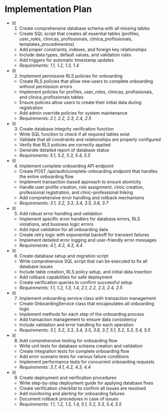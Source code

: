 # Implementation Plan

- [x] 1. Create comprehensive database schema with all missing tables


  - Create SQL script that creates all essential tables (profiles, user_roles, clinicas, profissionais, clinica_profissionais, templates_procedimentos)
  - Add proper constraints, indexes, and foreign key relationships
  - Include data types, default values, and validation rules
  - Add triggers for automatic timestamp updates
  - _Requirements: 1.1, 1.2, 1.3, 1.4_

- [x] 2. Implement permissive RLS policies for onboarding


  - Create RLS policies that allow new users to complete onboarding without permission errors
  - Implement policies for profiles, user_roles, clinicas, profissionais, and clinica_profissionais tables
  - Ensure policies allow users to create their initial data during registration
  - Add admin override policies for system maintenance
  - _Requirements: 2.1, 2.2, 2.3, 2.4, 2.5_

- [x] 3. Create database integrity verification function


  - Write SQL function to check if all required tables exist
  - Validate that all constraints and relationships are properly configured
  - Verify that RLS policies are correctly applied
  - Generate detailed report of database status
  - _Requirements: 5.1, 5.2, 5.3, 5.4, 5.5_

- [x] 4. Implement complete onboarding API endpoint


  - Create POST /api/auth/complete-onboarding endpoint that handles the entire onboarding flow
  - Implement transaction-based approach to ensure atomicity
  - Handle user profile creation, role assignment, clinic creation, professional registration, and clinic-professional linking
  - Add comprehensive error handling and rollback mechanisms
  - _Requirements: 3.1, 3.2, 3.3, 3.4, 3.5, 3.6, 3.7_

- [x] 5. Add robust error handling and validation


  - Implement specific error handlers for database errors, RLS violations, and business logic errors
  - Add input validation for all onboarding data
  - Create retry logic with exponential backoff for transient failures
  - Implement detailed error logging and user-friendly error messages
  - _Requirements: 4.1, 4.2, 4.3, 4.4_

- [x] 6. Create database setup and migration script


  - Write comprehensive SQL script that can be executed to fix all database issues
  - Include table creation, RLS policy setup, and initial data insertion
  - Add rollback capabilities for safe deployment
  - Create verification queries to confirm successful setup
  - _Requirements: 1.1, 1.2, 1.3, 1.4, 2.1, 2.2, 2.3, 2.4, 2.5_

- [x] 7. Implement onboarding service class with transaction management


  - Create OnboardingService class that encapsulates all onboarding logic
  - Implement methods for each step of the onboarding process
  - Add transaction management to ensure data consistency
  - Include validation and error handling for each operation
  - _Requirements: 3.1, 3.2, 3.3, 3.4, 3.5, 3.6, 3.7, 5.1, 5.2, 5.3, 5.4, 5.5_

- [x] 8. Add comprehensive testing for onboarding flow


  - Write unit tests for database schema creation and validation
  - Create integration tests for complete onboarding flow
  - Add error scenario tests for various failure conditions
  - Implement performance tests for concurrent onboarding requests
  - _Requirements: 3.7, 4.1, 4.2, 4.3, 4.4_

- [x] 9. Create deployment and verification procedures



  - Write step-by-step deployment guide for applying database fixes
  - Create verification checklist to confirm all issues are resolved
  - Add monitoring and alerting for onboarding failures
  - Document rollback procedures in case of issues
  - _Requirements: 1.1, 1.2, 1.3, 1.4, 5.1, 5.2, 5.3, 5.4, 5.5_